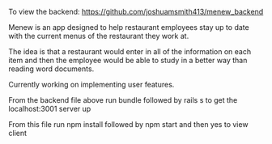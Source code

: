 To view the backend: https://github.com/joshuamsmith413/menew_backend

Menew is an app designed to help restaurant employees stay up to date with the current menus of the restaurant they work at.

The idea is that a restaurant would enter in all of the information on each item and then the employee would be able to study in a better way than reading word documents.

Currently working on implementing user features.

From the backend file above run bundle followed by rails s to get the localhost:3001 server up

From this file run npm install followed by npm start and then yes to view client
